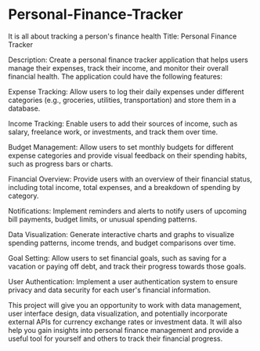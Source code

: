 # Personal-Finance-Tracker
It is all about tracking a person's finance health
Title: Personal Finance Tracker

Description:
Create a personal finance tracker application that helps users manage their expenses, track their income, and monitor their overall financial health. The application could have the following features:

Expense Tracking: Allow users to log their daily expenses under different categories (e.g., groceries, utilities, transportation) and store them in a database.

Income Tracking: Enable users to add their sources of income, such as salary, freelance work, or investments, and track them over time.

Budget Management: Allow users to set monthly budgets for different expense categories and provide visual feedback on their spending habits, such as progress bars or charts.

Financial Overview: Provide users with an overview of their financial status, including total income, total expenses, and a breakdown of spending by category.

Notifications: Implement reminders and alerts to notify users of upcoming bill payments, budget limits, or unusual spending patterns.

Data Visualization: Generate interactive charts and graphs to visualize spending patterns, income trends, and budget comparisons over time.

Goal Setting: Allow users to set financial goals, such as saving for a vacation or paying off debt, and track their progress towards those goals.

User Authentication: Implement a user authentication system to ensure privacy and data security for each user's financial information.

This project will give you an opportunity to work with data management, user interface design, data visualization, and potentially incorporate external APIs for currency exchange rates or investment data. It will also help you gain insights into personal finance management and provide a useful tool for yourself and others to track their financial progress.
